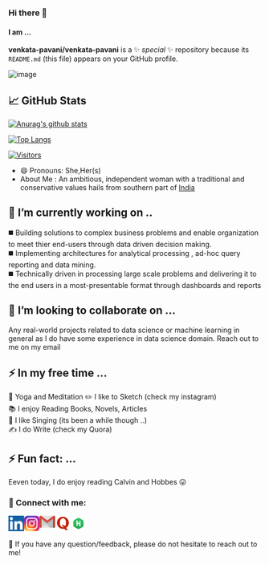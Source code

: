 ### Hi there 👋
#### I am ...


**venkata-pavani/venkata-pavani** is a ✨ _special_ ✨ repository because its `README.md` (this file) appears on your GitHub profile.



![image](https://user-images.githubusercontent.com/12963112/137175451-ae3ac72b-7eee-4132-ae15-514b2410c8b2.png)

## 📈 GitHub Stats 

[![Anurag's github stats](https://github-readme-stats.vercel.app/api?username=venkata-pavani)](https://github.com/venkata-pavani)

[![Top Langs](https://github-readme-stats.vercel.app/api/top-langs/?username=venkata-pavani&layout=compact)](https://github.com/venkata-pavani)

[![Visitors](https://visitor-badge.glitch.me/badge?page_id=venkata-pavani.venkata-pavani)](https://github.com/venkata-pavani/)

- 😄 Pronouns: She,Her(s)
- About Me : An ambitious, independent woman with a traditional and conservative values hails from southern part of <a href = "https://en.wikipedia.org/wiki/Visakhapatnam">India</a>

## 🔭 I’m currently working on ..

◼️ Building solutions to complex business problems and enable organization to meet thier end-users through data driven decision making. <br>
◼️ Implementing architectures for analytical processing , ad-hoc query reporting and data mining. <br>
◼️ Technically driven in processing large scale problems and delivering it to the end users in a most-presentable format through dashboards and reports 


## 👯 I’m looking to collaborate on ...

Any real-world projects related to data science or machine learning in general as I do have some experience in data science domain. Reach out to me on my email


## ⚡ In my free time ...

🧘 Yoga and Meditation 
✏️ I like to Sketch (check my instagram) <br>
📚 I enjoy Reading Books, Novels, Articles <br>
🎤 I like Singing (its been a while though ..) <br>
✍️ I do Write (check my Quora)
 
## ⚡ Fun fact: ...

Eeven today, I do enjoy reading Calvin and Hobbes 😛

### 🤝 Connect with me:

<a href="https://www.linkedin.com/in/pavani-nrusimhadevara/"><img align="left" src="linkedin.png" alt="Pavani | LinkedIn" width="31px"/></a>
<a href="https://www.instagram.com/my_sketches26/"><img align="left" src="insta.png" alt="Pavani | Instagram" width="31px"/></a>
<a href="mailto:venkatapavani2017@gmail.com"><img align="left" src="gmail.png" alt="Pavani | Gmail" width="31px"/></a>
<a href="https://www.quora.com/profile/Pavani-N-40"><img align="left" src="quora.png" alt="Pavani | Quora" width="31px"/></a>
<a href="https://www.hackerrank.com/venkatapavani201"><img align="left" src="hckerrank.png" alt="Pavani | HackerRank" width="31px"/></a>

</br> </br>


💬 If you have any question/feedback, please do not hesitate to reach out to me!
